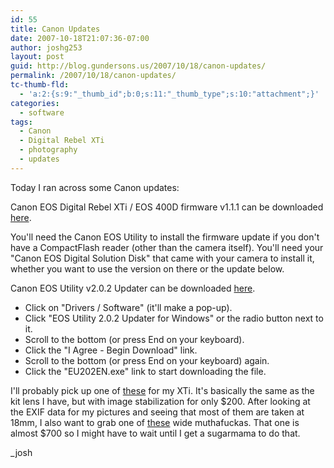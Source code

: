 ```yaml
---
id: 55
title: Canon Updates
date: 2007-10-18T21:07:36-07:00
author: joshg253
layout: post
guid: http://blog.gundersons.us/2007/10/18/canon-updates/
permalink: /2007/10/18/canon-updates/
tc-thumb-fld:
  - 'a:2:{s:9:"_thumb_id";b:0;s:11:"_thumb_type";s:10:"attachment";}'
categories:
  - software
tags:
  - Canon
  - Digital Rebel XTi
  - photography
  - updates
---
```

Today I ran across some Canon updates:

Canon EOS Digital Rebel XTi / EOS 400D firmware v1.1.1 can be downloaded <a href="https://web.canon.jp/imaging/eosdigital3/e4kr3_firmware-e.html">here</a>.

You'll need the Canon EOS Utility to install the firmware update if you don't have a CompactFlash reader (other than the camera itself). You'll need your "Canon EOS Digital Solution Disk" that came with your camera to install it, whether you want to use the version on there or the update below.

Canon EOS Utility v2.0.2 Updater can be downloaded <a href="https://www.usa.canon.com/consumer/controller?act=ModelInfoAct&amp;tabact=DownloadDetailTabAct&amp;fcategoryid=314&amp;modelid=14256">here</a>.

<ul><li>Click on "Drivers / Software" (it'll make a pop-up).</li>
<li>Click "EOS Utility 2.0.2 Updater for Windows" or the radio button next to it.</li>
<li>Scroll to the bottom (or press End on your keyboard).</li>
<li>Click the "I Agree - Begin Download" link.</li>
<li>Scroll to the bottom (or press End on your keyboard) again.</li>
<li>Click the "EU202EN.exe" link to start downloading the file.</li></ul>

I'll probably pick up one of <a href="https://www.usa.canon.com/consumer/controller?act=ModelInfoAct&amp;fcategoryid=149&amp;modelid=15704">these</a> for my XTi. It's basically the same as the kit lens I have, but with image stabilization for only $200. After looking at the EXIF data for my pictures and seeing that most of them are taken at 18mm, I also want to grab one of <a href="https://www.usa.canon.com/consumer/controller?act=ModelInfoAct&amp;fcategoryid=148&amp;modelid=10510">these</a> wide muthafuckas. That one is almost $700 so I might have to wait until I get a sugarmama to do that.

_josh